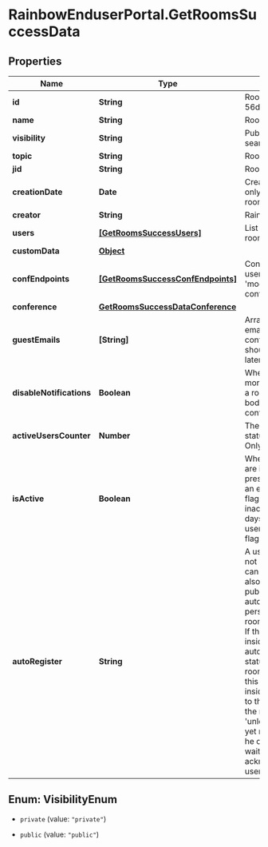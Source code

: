 # RainbowEnduserPortal.GetRoomsSuccessData

## Properties

Name | Type | Description | Notes
------------ | ------------- | ------------- | -------------
**id** | **String** | Room unique identifier (like 56d0277a0261b53142a5cab5) | 
**name** | **String** | Room name. | 
**visibility** | **String** | Public/private group visibility for search | 
**topic** | **String** | Room topic | 
**jid** | **String** | Room MUC JID | 
**creationDate** | **Date** | Creation date of the room (read only, set automatically during room creation) | 
**creator** | **String** | Rainbow Id of creator | 
**users** | [**[GetRoomsSuccessUsers]**](GetRoomsSuccessUsers.md) | List of users members of the room. | 
**customData** | [**Object**](.md) |  | 
**confEndpoints** | [**[GetRoomsSuccessConfEndpoints]**](GetRoomsSuccessConfEndpoints.md) | Conference end point of a room user. This user is always a &#39;moderator&#39;. Only one confEndPoint per room. | 
**conference** | [**GetRoomsSuccessDataConference**](GetRoomsSuccessDataConference.md) |  | 
**guestEmails** | **[String]** | Array of non rainbow users email. The former conference.guestEmails field should be deprecated sooner or later | 
**disableNotifications** | **Boolean** | When set to true, there is no more notifications to be sent by a room in all cases with text body (user join/leave, conference start/end) | 
**activeUsersCounter** | **Number** | The number of users with the status &#39;accepted&#39; or &#39;invited&#39;. Only available when format&#x3D;full | 
**isActive** | **Boolean** | When set to true all room users are invited to share their presence. Else they have to wait an event from XMPP server. This flag is reset when the room is inactive for a while (basically 60 days), and set when the first user share his presence. This flag is read-only. | 
**autoRegister** | **String** | A user can create a room and not have to register users. He can share instead a public link also called &#39;public URL&#39;([users public link][0]). According with autoRegister value, if another person uses the link to join the room:   * autoRegister &#x3D; &#39;unlock&#39;: If this user is not yet registered inside this room, he is automatically included with the status &#39;accepted&#39; and join the room. * autoRegister &#x3D; &#39;lock&#39;: If this user is not yet registered inside this room, he can&#39;t access to the room. So that he can&#39;t join the room. * autoRegister &#x3D; &#39;unlock_ack&#39;: If this user is not yet registered inside this room, he can&#39;t access to the room waiting for the room&#39;s owner acknowledgment.   [0]: #api-users_rooms_public_link | 



## Enum: VisibilityEnum


* `private` (value: `"private"`)

* `public` (value: `"public"`)




